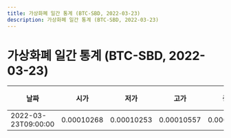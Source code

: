 ```yaml
---
title: 가상화폐 일간 통계 (BTC-SBD, 2022-03-23)
description: 가상화폐 일간 통계 (BTC-SBD, 2022-03-23)
---
```


가상화폐 일간 통계 (BTC-SBD, 2022-03-23)
===

|날짜|시가|저가|고가|종가|비고|
|--|--|--|--|--|--|
|2022-03-23T09:00:00|0.00010268|0.00010253|0.00010557|0.00010415|    |
